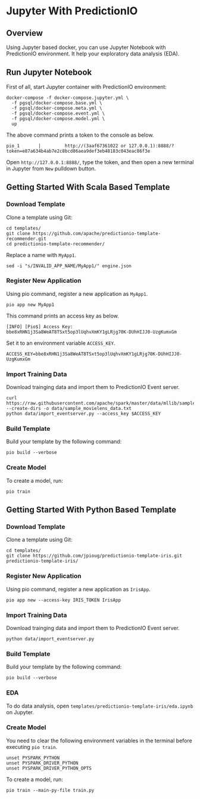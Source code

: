 <!--
Licensed to the Apache Software Foundation (ASF) under one or more
contributor license agreements.  See the NOTICE file distributed with
this work for additional information regarding copyright ownership.
The ASF licenses this file to You under the Apache License, Version 2.0
(the "License"); you may not use this file except in compliance with
the License.  You may obtain a copy of the License at

    http://www.apache.org/licenses/LICENSE-2.0

Unless required by applicable law or agreed to in writing, software
distributed under the License is distributed on an "AS IS" BASIS,
WITHOUT WARRANTIES OR CONDITIONS OF ANY KIND, either express or implied.
See the License for the specific language governing permissions and
limitations under the License.
-->

Jupyter With PredictionIO
=========================

## Overview

Using Jupyter based docker, you can use Jupyter Notebook with PredictionIO environment.
It help your exploratory data analysis (EDA).


## Run Jupyter Notebook

First of all, start Jupyter container with PredictionIO environment:

```
docker-compose -f docker-compose.jupyter.yml \
  -f pgsql/docker-compose.base.yml \
  -f pgsql/docker-compose.meta.yml \
  -f pgsql/docker-compose.event.yml \
  -f pgsql/docker-compose.model.yml \
  up
```

The above command prints a token to the console as below.

```
pio_1       |         http://(3aaf67361022 or 127.0.0.1):8888/?token=e87a634b4ab7e2c8bcd86aea9def3eb48183c043eac86f3e
```

Open `http://127.0.0.1:8888/`, type the token, and then open a new terminal in Jupyter from `New` pulldown button.

## Getting Started With Scala Based Template

### Download Template

Clone a template using Git:

```
cd templates/
git clone https://github.com/apache/predictionio-template-recommender.git
cd predictionio-template-recommender/
```

Replace a name with `MyApp1`.

```
sed -i "s/INVALID_APP_NAME/MyApp1/" engine.json
```

### Register New Application

Using pio command, register a new application as `MyApp1`.

```
pio app new MyApp1
```

This command prints an access key as below.

```
[INFO] [Pio$] Access Key: bbe8xRHN1j3Sa8WeAT8TSxt5op3lUqhvXmKY1gLRjg70K-DUhHIJJ0-UzgKumxGm
```

Set it to an environment variable `ACCESS_KEY`.

```
ACCESS_KEY=bbe8xRHN1j3Sa8WeAT8TSxt5op3lUqhvXmKY1gLRjg70K-DUhHIJJ0-UzgKumxGm
```

### Import Training Data

Download trainging data and import them to PredictionIO Event server.

```
curl https://raw.githubusercontent.com/apache/spark/master/data/mllib/sample_movielens_data.txt --create-dirs -o data/sample_movielens_data.txt
python data/import_eventserver.py --access_key $ACCESS_KEY
```

### Build Template

Build your template by the following command:

```
pio build --verbose
```

### Create Model

To create a model, run:

```
pio train
```

## Getting Started With Python Based Template

### Download Template

Clone a template using Git:

```
cd templates/
git clone https://github.com/jpioug/predictionio-template-iris.git
predictionio-template-iris/
```

### Register New Application

Using pio command, register a new application as `IrisApp`.

```
pio app new --access-key IRIS_TOKEN IrisApp
```

### Import Training Data

Download trainging data and import them to PredictionIO Event server.

```
python data/import_eventserver.py
```

### Build Template

Build your template by the following command:

```
pio build --verbose
```

### EDA

To do data analysis, open `templates/predictionio-template-iris/eda.ipynb` on Jupyter.

### Create Model

You need to clear the following environment variables in the terminal before executing `pio train`.

```
unset PYSPARK_PYTHON
unset PYSPARK_DRIVER_PYTHON
unset PYSPARK_DRIVER_PYTHON_OPTS
```

To create a model, run:

```
pio train --main-py-file train.py
```


